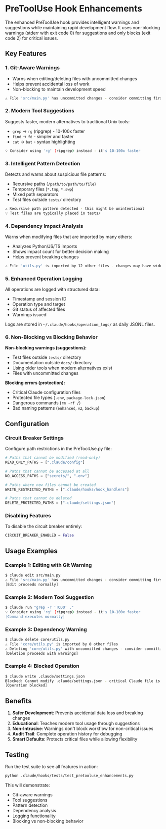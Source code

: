 # PreToolUse Hook Enhancements

The enhanced PreToolUse hook provides intelligent warnings and suggestions while maintaining rapid development flow. It uses non-blocking warnings (stderr with exit code 0) for suggestions and only blocks (exit code 2) for critical issues.

## Key Features

### 1. Git-Aware Warnings
- Warns when editing/deleting files with uncommitted changes
- Helps prevent accidental loss of work
- Non-blocking to maintain development speed

```bash
⚠️ File 'src/main.py' has uncommitted changes - consider committing first
```

### 2. Modern Tool Suggestions
Suggests faster, modern alternatives to traditional Unix tools:
- `grep` → `rg` (ripgrep) - 10-100x faster
- `find` → `fd` - simpler and faster
- `cat` → `bat` - syntax highlighting

```bash
💡 Consider using 'rg' (ripgrep) instead - it's 10-100x faster
```

### 3. Intelligent Pattern Detection
Detects and warns about suspicious file patterns:
- Recursive paths (`/path/to/path/to/file`)
- Temporary files (`*.tmp`, `*.swp`)
- Mixed path separators
- Test files outside `tests/` directory

```bash
⚠️ Recursive path pattern detected - this might be unintentional
💡 Test files are typically placed in tests/
```

### 4. Dependency Impact Analysis
Warns when modifying files that are imported by many others:
- Analyzes Python/JS/TS imports
- Shows impact count for better decision making
- Helps prevent breaking changes

```bash
⚠️ File 'utils.py' is imported by 12 other files - changes may have wide impact
```

### 5. Enhanced Operation Logging
All operations are logged with structured data:
- Timestamp and session ID
- Operation type and target
- Git status of affected files
- Warnings issued

Logs are stored in `~/.claude/hooks/operation_logs/` as daily JSONL files.

### 6. Non-Blocking vs Blocking Behavior

**Non-blocking warnings (suggestions):**
- Test files outside `tests/` directory
- Documentation outside `docs/` directory
- Using older tools when modern alternatives exist
- Files with uncommitted changes

**Blocking errors (protection):**
- Critical Claude configuration files
- Protected file types (`.env`, `package-lock.json`)
- Dangerous commands (`rm -rf /`)
- Bad naming patterns (`enhanced`, `v2`, `backup`)

## Configuration

### Circuit Breaker Settings
Configure path restrictions in the PreToolUse.py file:

```python
# Paths that cannot be modified (read-only)
READ_ONLY_PATHS = [".claude/config"]

# Paths that cannot be accessed at all
NO_ACCESS_PATHS = ["secrets/", ".env"]

# Paths where new files cannot be created
WRITE_RESTRICTED_PATHS = [".claude/hooks/hook_handlers"]

# Paths that cannot be deleted
DELETE_PROTECTED_PATHS = [".claude/settings.json"]
```

### Disabling Features
To disable the circuit breaker entirely:
```python
CIRCUIT_BREAKER_ENABLED = False
```

## Usage Examples

### Example 1: Editing with Git Warning
```bash
$ claude edit src/main.py
⚠️ File 'src/main.py' has uncommitted changes - consider committing first
[Edit proceeds normally]
```

### Example 2: Modern Tool Suggestion
```bash
$ claude run "grep -r 'TODO' ."
💡 Consider using 'rg' (ripgrep) instead - it's 10-100x faster
[Command executes normally]
```

### Example 3: Dependency Warning
```bash
$ claude delete core/utils.py
⚠️ File 'core/utils.py' is imported by 8 other files
⚠️ Deleting 'core/utils.py' with uncommitted changes - consider committing first
[Deletion proceeds with warnings]
```

### Example 4: Blocked Operation
```bash
$ claude write .claude/settings.json
Blocked: Cannot modify .claude/settings.json - critical Claude file is protected
[Operation blocked]
```

## Benefits

1. **Safer Development**: Prevents accidental data loss and breaking changes
2. **Educational**: Teaches modern tool usage through suggestions
3. **Non-Intrusive**: Warnings don't block workflow for non-critical issues
4. **Audit Trail**: Complete operation history for debugging
5. **Smart Defaults**: Protects critical files while allowing flexibility

## Testing

Run the test suite to see all features in action:

```bash
python .claude/hooks/tests/test_pretooluse_enhancements.py
```

This will demonstrate:
- Git-aware warnings
- Tool suggestions
- Pattern detection
- Dependency analysis
- Logging functionality
- Blocking vs non-blocking behavior